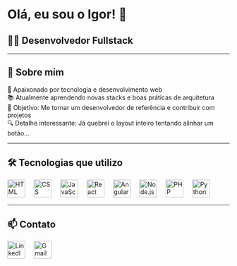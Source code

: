 <h1 align="left">Olá, eu sou o Igor! 👋</h1>

<h2 align="left">👨‍💻 Desenvolvedor Fullstack</h2>

---

<h2 align="left">🧠 Sobre mim</h2>

<p align="left">
🚀 Apaixonado por tecnologia e desenvolvimento web<br>
📚 Atualmente aprendendo novas stacks e boas práticas de arquitetura<br>
🎯 Objetivo: Me tornar um desenvolvedor de referência e contribuir com projetos<br>
🔍 Detalhe interessante: Já quebrei o layout inteiro tentando alinhar um botão...<br>
</p>

---

<h2 align="left">🛠️ Tecnologias que utilizo</h2>

<div align="left">
  <img src="https://cdn.jsdelivr.net/gh/devicons/devicon/icons/html5/html5-original.svg" height="40" alt="HTML logo" />
  <img width="12" />
  <img src="https://cdn.jsdelivr.net/gh/devicons/devicon/icons/css3/css3-original.svg" height="40" alt="CSS logo" />
  <img width="12" />
  <img src="https://cdn.jsdelivr.net/gh/devicons/devicon/icons/javascript/javascript-original.svg" height="40" alt="JavaScript logo" />
  <img width="12" />
  <img src="https://cdn.jsdelivr.net/gh/devicons/devicon/icons/react/react-original.svg" height="40" alt="React logo" />
  <img width="12" />
  <img src="https://cdn.jsdelivr.net/gh/devicons/devicon/icons/angular/angular-original.svg" height="40" alt="Angular logo" />
  <img width="12" />
  <img src="https://cdn.jsdelivr.net/gh/devicons/devicon/icons/nodejs/nodejs-original.svg" height="40" alt="Node.js logo" />
  <img width="12" />
  <img src="https://cdn.jsdelivr.net/gh/devicons/devicon/icons/php/php-original.svg" height="40" alt="PHP logo" />
  <img width="12" />
  <img src="https://cdn.jsdelivr.net/gh/devicons/devicon/icons/python/python-original.svg" height="40" alt="Python logo" />
</div>

---

<h2 align="left">📫 Contato</h2>

<div align="left">
  <img src="https://cdn.jsdelivr.net/gh/devicons/devicon/icons/linkedin/linkedin-original.svg" height="40" alt="LinkedIn logo" />
  <img width="12" />
  <img src="https://cdn.jsdelivr.net/gh/devicons/devicon/icons/google/google-original.svg" height="40" alt="Gmail logo" />
</div>

